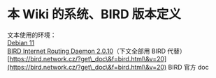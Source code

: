 # 本 Wiki 的系统、BIRD 版本定义

文本使用的环境：\
[Debian 11](https://zh.wikipedia.org/zh-cn/Debian)\
[BIRD Internet Routing Daemon 2.0.10](https://en.wikipedia.org/wiki/Bird\_Internet\_routing\_daemon)（下文全部用 BIRD 代替）\
[https://bird.network.cz/?get\_doc\&f=bird.html\&v=20](https://bird.network.cz/?get\_doc\&f=bird.html\&v=20) BIRD 官方 doc
